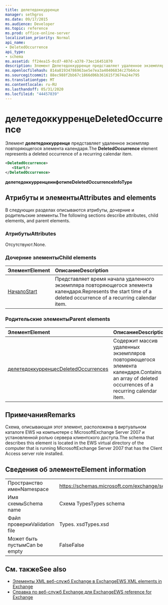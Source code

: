 ```yaml
---
title: делетедоккурренце
manager: sethgros
ms.date: 09/17/2015
ms.audience: Developer
ms.topic: reference
ms.prod: office-online-server
localization_priority: Normal
api_name:
- DeletedOccurrence
api_type:
- schema
ms.assetid: ff24ea15-0cd7-407d-a378-73ec16451870
description: Элемент Делетедоккурренце представляет удаленное экземпляр повторяющегося элемента календаря.
ms.openlocfilehash: 814a81934786963ae5e7ea3a40406834c27b64ce
ms.sourcegitcommit: 88ec988f2bb67c1866d06b361615f3674a24e795
ms.translationtype: MT
ms.contentlocale: ru-RU
ms.lasthandoff: 05/31/2020
ms.locfileid: "44457839"
---
```

# <a name="deletedoccurrence"></a><span data-ttu-id="1801b-103">делетедоккурренце</span><span class="sxs-lookup"><span data-stu-id="1801b-103">DeletedOccurrence</span></span>

<span data-ttu-id="1801b-104">Элемент **делетедоккурренце** представляет удаленное экземпляр повторяющегося элемента календаря.</span><span class="sxs-lookup"><span data-stu-id="1801b-104">The **DeletedOccurrence** element represents a deleted occurrence of a recurring calendar item.</span></span> 
  
```xml
<DeletedOccurrence>
   <Start/>
</DeletedOccurrence>
```

 <span data-ttu-id="1801b-105">**делетедоккурренцеинфотипе**</span><span class="sxs-lookup"><span data-stu-id="1801b-105">**DeletedOccurrenceInfoType**</span></span>
## <a name="attributes-and-elements"></a><span data-ttu-id="1801b-106">Атрибуты и элементы</span><span class="sxs-lookup"><span data-stu-id="1801b-106">Attributes and elements</span></span>

<span data-ttu-id="1801b-107">В следующих разделах описываются атрибуты, дочерние и родительские элементы.</span><span class="sxs-lookup"><span data-stu-id="1801b-107">The following sections describe attributes, child elements, and parent elements.</span></span>
  
### <a name="attributes"></a><span data-ttu-id="1801b-108">Атрибуты</span><span class="sxs-lookup"><span data-stu-id="1801b-108">Attributes</span></span>

<span data-ttu-id="1801b-109">Отсутствуют.</span><span class="sxs-lookup"><span data-stu-id="1801b-109">None.</span></span>
  
### <a name="child-elements"></a><span data-ttu-id="1801b-110">Дочерние элементы</span><span class="sxs-lookup"><span data-stu-id="1801b-110">Child elements</span></span>

|<span data-ttu-id="1801b-111">**Элемент**</span><span class="sxs-lookup"><span data-stu-id="1801b-111">**Element**</span></span>|<span data-ttu-id="1801b-112">**Описание**</span><span class="sxs-lookup"><span data-stu-id="1801b-112">**Description**</span></span>|
|:-----|:-----|
|[<span data-ttu-id="1801b-113">Начало</span><span class="sxs-lookup"><span data-stu-id="1801b-113">Start</span></span>](start.md) <br/> |<span data-ttu-id="1801b-114">Представляет время начала удаленного экземпляра повторяющегося элемента календаря.</span><span class="sxs-lookup"><span data-stu-id="1801b-114">Represents the start time of a deleted occurrence of a recurring calendar item.</span></span>  <br/> |
   
### <a name="parent-elements"></a><span data-ttu-id="1801b-115">Родительские элементы</span><span class="sxs-lookup"><span data-stu-id="1801b-115">Parent elements</span></span>

|<span data-ttu-id="1801b-116">**Элемент**</span><span class="sxs-lookup"><span data-stu-id="1801b-116">**Element**</span></span>|<span data-ttu-id="1801b-117">**Описание**</span><span class="sxs-lookup"><span data-stu-id="1801b-117">**Description**</span></span>|
|:-----|:-----|
|[<span data-ttu-id="1801b-118">делетедоккурренцес</span><span class="sxs-lookup"><span data-stu-id="1801b-118">DeletedOccurrences</span></span>](deletedoccurrences.md) <br/> |<span data-ttu-id="1801b-119">Содержит массив удаленных экземпляров повторяющегося элемента календаря.</span><span class="sxs-lookup"><span data-stu-id="1801b-119">Contains an array of deleted occurrences of a recurring calendar item.</span></span>  <br/> |
   
## <a name="remarks"></a><span data-ttu-id="1801b-120">Примечания</span><span class="sxs-lookup"><span data-stu-id="1801b-120">Remarks</span></span>

<span data-ttu-id="1801b-121">Схема, описывающая этот элемент, расположена в виртуальном каталоге EWS на компьютере с MicrosoftExchange Server 2007 и установленной ролью сервера клиентского доступа.</span><span class="sxs-lookup"><span data-stu-id="1801b-121">The schema that describes this element is located in the EWS virtual directory of the computer that is running MicrosoftExchange Server 2007 that has the Client Access server role installed.</span></span>
  
## <a name="element-information"></a><span data-ttu-id="1801b-122">Сведения об элементе</span><span class="sxs-lookup"><span data-stu-id="1801b-122">Element information</span></span>

|||
|:-----|:-----|
|<span data-ttu-id="1801b-123">Пространство имен</span><span class="sxs-lookup"><span data-stu-id="1801b-123">Namespace</span></span>  <br/> |https://schemas.microsoft.com/exchange/services/2006/types  <br/> |
|<span data-ttu-id="1801b-124">Имя схемы</span><span class="sxs-lookup"><span data-stu-id="1801b-124">Schema name</span></span>  <br/> |<span data-ttu-id="1801b-125">Схема Types</span><span class="sxs-lookup"><span data-stu-id="1801b-125">Types schema</span></span>  <br/> |
|<span data-ttu-id="1801b-126">Файл проверки</span><span class="sxs-lookup"><span data-stu-id="1801b-126">Validation file</span></span>  <br/> |<span data-ttu-id="1801b-127">Types. xsd</span><span class="sxs-lookup"><span data-stu-id="1801b-127">Types.xsd</span></span>  <br/> |
|<span data-ttu-id="1801b-128">Может быть пустым</span><span class="sxs-lookup"><span data-stu-id="1801b-128">Can be empty</span></span>  <br/> |<span data-ttu-id="1801b-129">False</span><span class="sxs-lookup"><span data-stu-id="1801b-129">False</span></span>  <br/> |
   
## <a name="see-also"></a><span data-ttu-id="1801b-130">См. также</span><span class="sxs-lookup"><span data-stu-id="1801b-130">See also</span></span>

- [<span data-ttu-id="1801b-131">Элементы XML веб-служб Exchange в Exchange</span><span class="sxs-lookup"><span data-stu-id="1801b-131">EWS XML elements in Exchange</span></span>](ews-xml-elements-in-exchange.md)  
- [<span data-ttu-id="1801b-132">Справка по веб-служб Exchange для Exchange</span><span class="sxs-lookup"><span data-stu-id="1801b-132">EWS reference for Exchange</span></span>](ews-reference-for-exchange.md)

